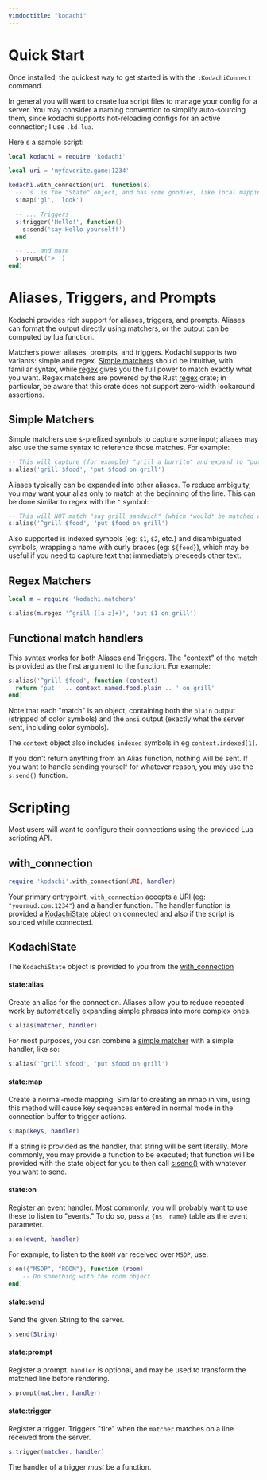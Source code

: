 ```yaml
---
vimdoctitle: "kodachi"
---
```


# Quick Start

Once installed, the quickest way to get started is with the `:KodachiConnect` command.

In general you will want to create lua script files to manage your config for a server. You may consider a naming convention to simplify auto-sourcing them, since kodachi supports hot-reloading configs for an active connection; I use `.kd.lua`.

Here's a sample script:

```lua
local kodachi = require 'kodachi'

local uri = 'myfavorite.game:1234'

kodachi.with_connection(uri, function(s)
  -- `s` is the "State" object, and has some goodies, like local mappings:
  s:map('gl', 'look')

  -- ... Triggers
  s:trigger('Hello!', function()
    s:send('say Hello yourself!')
  end

  -- ... and more
  s:prompt('> ')
end)
```

# Aliases, Triggers, and Prompts

Kodachi provides rich support for aliases, triggers, and prompts. Aliases can format the output directly using matchers, or the output can be computed by lua function.

Matchers power aliases, prompts, and triggers. Kodachi supports two variants: simple and regex. [Simple matchers](#simple-matchers) should be intuitive, with familiar syntax, while [regex](#regex-matchers) gives you the full power to match exactly what you want. Regex matchers are powered by the Rust [regex][regex] crate; in particular, be aware that this crate does not support zero-width lookaround assertions.

## Simple Matchers

Simple matchers use `$`-prefixed symbols to capture some input; aliases may also use the same syntax to reference those matches. For example:

```lua
-- This will capture (for example) "grill a burrito" and expand to "put a burrito on grill"
s:alias('grill $food', 'put $food on grill')
```

Aliases typically can be expanded into other aliases. To reduce ambiguity, you may want your alias only to match at the beginning of the line. This can be done similar to regex with the `^` symbol:

```lua
-- This will NOT match "say grill sandwich" (which *would* be matched above)
s:alias('^grill $food', 'put $food on grill')
```

Also supported is indexed symbols (eg: `$1`, `$2`, etc.) and disambiguated symbols, wrapping a name with curly braces (eg: `${food}`), which may be useful if you need to capture text that immediately preceeds other text.

## Regex Matchers

```lua
local m = require 'kodachi.matchers'

s:alias(m.regex '^grill ([a-z]+)', 'put $1 on grill')
```

## Functional match handlers

This syntax works for both Aliases and Triggers. The "context" of the match is provided as the first argument to the function. For example:

```lua
s:alias('^grill $food', function (context)
  return 'put ' .. context.named.food.plain .. ' on grill'
end)
```

Note that each "match" is an object, containing both the `plain` output (stripped of color symbols) and the `ansi` output (exactly what the server sent, including color symbols).

The `context` object also includes `indexed` symbols in eg `context.indexed[1]`.

If you don't return anything from an Alias function, nothing will be sent. If you want to handle sending yourself for whatever reason, you may use the `s:send()` function.

# Scripting

Most users will want to configure their connections using the provided Lua scripting API.

## with_connection

```lua
require 'kodachi'.with_connection(URI, handler)
```

Your primary entrypoint, `with_connection` accepts a URI (eg: `"yourmud.com:1234"`) and a handler function. The handler function is provided a [KodachiState](#kodachistate) object on connected and also if the script is sourced while connected.

## KodachiState

The `KodachiState` object is provided to you from the [with_connection](#with_connection)

#### state:alias

Create an alias for the connection. Aliases allow you to reduce repeated work by automatically expanding simple phrases into more complex ones.

```lua
s:alias(matcher, handler)
```

For most purposes, you can combine a [simple matcher](#simple-matchers) with a simple handler, like so:

```lua
s:alias('^grill $food', 'put $food on grill')
```

#### state:map

Create a normal-mode mapping. Similar to creating an nmap in vim, using this method will cause key sequences entered in normal mode in the connection buffer to trigger actions.
```lua
s:map(keys, handler)
```

If a string is provided as the handler, that string will be sent literally. More commonly, you may provide a function to be executed; that function will be provided with the state object for you to then call [s:send()](#state:send) with whatever you want to send.


#### state:on

Register an event handler. Most commonly, you will probably want to use these to listen to "events." To do so, pass a `{ns, name}` table as the event parameter.

```lua
s:on(event, handler)
```

For example, to listen to the `ROOM` var received over `MSDP`, use:

```lua
s:on({"MSDP", "ROOM"}, function (room)
    -- Do something with the room object
end)
```

#### state:send

Send the given String to the server.

```lua
s:send(String)
```

#### state:prompt

Register a prompt. `handler` is optional, and may be used to transform the matched line before rendering.

```lua
s:prompt(matcher, handler)
```

#### state:trigger

Register a trigger. Triggers "fire" when the `matcher` matches on a line received from the server.

```lua
s:trigger(matcher, handler)
```

The handler of a trigger *must* be a function.

[regex]: https://docs.rs/regex/latest/regex/
